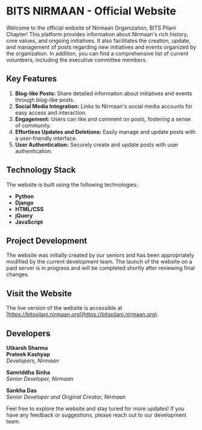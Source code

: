 # BITS NIRMAAN - Official Website

Welcome to the official website of Nirmaan Organization, BITS Pilani Chapter! This platform provides information about Nirmaan's rich history, core values, and ongoing initiatives. It also facilitates the creation, update, and management of posts regarding new initiatives and events organized by the organization. In addition, you can find a comprehensive list of current volunteers, including the executive committee members.

## Key Features
1. **Blog-like Posts:** Share detailed information about initiatives and events through blog-like posts.
2. **Social Media Integration:** Links to Nirmaan's social media accounts for easy access and interaction.
3. **Engagement:** Users can like and comment on posts, fostering a sense of community.
4. **Effortless Updates and Deletions:** Easily manage and update posts with a user-friendly interface.
5. **User Authentication:** Securely create and update posts with user authentication.

## Technology Stack
The website is built using the following technologies:
- **Python**
- **Django**
- **HTML/CSS**
- **jQuery**
- **JavaScript**

## Project Development
The website was initially created by our seniors and has been appropriately modified by the current development team. The launch of the website on a paid server is in progress and will be completed shortly after reviewing final changes.

## Visit the Website
The live version of the website is accessible at [https://bitspilani.nirmaan.org](https://bitspilani.nirmaan.org).

## Developers
**Utkarsh Sharma**<br>
**Prateek Kashyap**<br>
_Developers, Nirmaan_

**Samriddha Sinha**<br>
_Senior Developer, Nirmaan_

**Sankha Das**<br>
_Senior Developer and Original Creator, Nirmaan_

Feel free to explore the website and stay tuned for more updates! If you have any feedback or suggestions, please reach out to our development team.